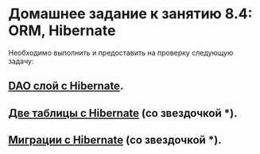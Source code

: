 # Домашнее задание к занятию 8.4: ORM, Hibernate

Необходимо выполнить и предоставить на проверку следующую задачу:

## [DAO слой c Hibernate](/../../tree/Task1).
## [Две таблицы с Hibernate](/../../tree/Task2) (со звездочкой *).
## [Миграции c Hibernate](/../../tree/Task3) (со звездочкой *).